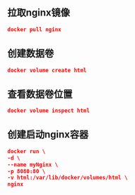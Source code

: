 ## 拉取nginx镜像

```json
docker pull nginx
```

## 创建数据卷

```json
docker volume create html
```

## 查看数据卷位置

```json
docker volume inspect html
```

## 创建启动nginx容器

```json
docker run \
-d \
--name myNginx \
-p 8080:80 \
-v html:/var/lib/docker/volumes/html \
nginx
```
